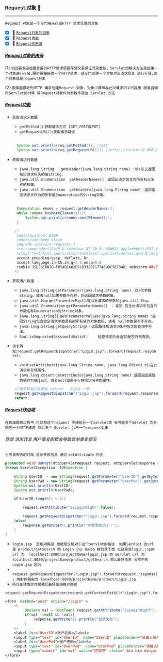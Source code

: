 ### [Request 对象](#top) <b id="top"></b> :maple_leaf:

----
`Request 对象是一个专门用来存储HTTP 请求信息的对象`

- [x] :maple_leaf: [`Request对象的由来`](#request) 
- [x] :maple_leaf: [`Request功能`](#func) 
- [x] :maple_leaf: [`Request作用域`](#life) 

##### [Request对象的由来](#top)  <b id="request"></b>
(1).`浏览器发送给服务器的HTTP请求既要存储又要保证其完整性，Servlet的解决方法是创建一个对象进行存储,服务器每接收一个HTTP请求，就专门创建一个对象对该请求信息
进行存储,这个对象就是request对象`<br/>

(2).`服务器接收到HTTP 请求创建Request 对象，对象中存储与此次请求相关的数据 服务器调用Servlet的时候 将Request对象作为参数传递给 Servlet 方法`

##### [Request功能](#top)  <b id="func"></b>
* `获取请求头数据`
   * `getMethod()`:`获取请求方式 [GET,POST或PUT]`
   * `getRequestURL()`:`获取请求路径`
   
   <br/>
   
   ```Java
     System.out.println(req.getMethod()); //GET 
     System.out.println(req.getRequestURL()); //http://localhost:8089/servlet/update
   ```
* `获取请求行数据`
  * `java.lang.String	getHeader(java.lang.String name) `: `以a形式返回指定请求标头的值String。`
  * `java.util.Enumeration	getHeaderNames() `:`返回此请求包含的所有标头名称的枚举。`
  * `java.util.Enumeration	getHeaders(java.lang.String name) `:`返回指定请求头作为的所有值Enumeration的String对象。`
  <br/>
  
  ```java
    Enumeration enums = request.getHeaderNames();
    while (enums.hasMoreElements()){
        System.out.println(enums.nextElement());
    }

   /*
    host:localhost:8089
    connection:keep-alive
    upgrade-insecure-requests:1
    user-agent:Mozilla/5.0 (Windows NT 10.0; WOW64) AppleWebKit/537.36 (KHTML, like Gecko) Chrome/69.0.3497.100 Safari/537.36
    accept:text/html,application/xhtml+xml,application/xml;q=0.9,image/webp,image/apng,*/*;q=0.8
    accept-encoding:gzip, deflate, br
    accept-language:zh-CN,zh;q=0.9,en;q=0.8
    cookie:JSESSIONID=F054B1A83D51D3320C177469DC567048; Webstorm-66e715af=5d7e1fa0-a9e9-4c01-9c16-aaff75cf10f7
   */
  ```
  
* `获取用户数据`
  * `java.lang.String`	`getParameter(java.lang.String name) `:`以a为参数String，或者null如果参数不存在，则返回请求参数的值。`
  * `java.util.Map`	`getParameterMap()`:`返回此请求的参数的java.util.Map。`
  * `java.util.Enumeration`	`getParameterNames()  `:` 返回 包含此请求中包含的参数名称Enumeration的String对象。`
  * `java.lang.String[]`	`getParameterValues(java.lang.String name) `:`返回String包含给定请求参数具有的所有值的对象数组，或者 null参数是否不存在。`
  * `java.lang.String`	`getQueryString()` `返回路径后请求URL中包含的查询字符串。`
  * `Bool` `isRequestedSessionIdValid() ` `   检查请求的会话ID是否仍然有效。`
* `请求转发`:`request.getRequestDispatcher("Login.jsp").forward(request,response);`   
  * `void`:`setAttribute(java.lang.String name, java.lang.Object o)`:`在此请求中存储属性。`
  * `java.lang.Object` `getAttribute(java.lang.String name)`: `返回指定属性的值作为Object，或者null如果不存在给定名称的属性。`
  ```java
   //请求转发之后要加 return   在之后 一般
   request.getRequestDispatcher("Login.jsp").forward(request,response);
   return;
  ```
##### [Request作用域](#top)  <b id="life"></b>
`在页面跳转过程中,可以将这个request 传递给另一个servlet类 有可能多个Servlet 负责响应一个HTTP请求 然后多个 Servlet 公用一个request对象`

###### 登录 请求转发 用户重发刷新会导致表单重复提交  
`当登录失败的时候,显示失败信息 通过` `setAttribute` `方法`
```java
protected void doPost(HttpServletRequest request, HttpServletResponse response)
throws ServletException, IOException {

    String UserID  = new String(request.getParameter("UserID").getBytes("iso-8859-1"), "utf-8");
    String UserPwd = new String(request.getParameter("UserPwd").getBytes("iso-8859-1"), "utf-8");
    System.out.println(UserID);
    System.out.println(UserPwd);

    if(UserID.length() < 5){

        request.setAttribute("isLoginRight",false);

        request.getRequestDispatcher("Login.jsp").forward(request,response);
    }else{
        response.getWriter().println("你登录成功了！");
    }
}
```
* `login.jsp  是相对路径 也就是说相对于这个servlet的路径  如果Servlet 的url 是 product/getSearch 而 Login.jsp 在web 根目录下面
也就是说login.jsp的url 为  localhost:8080/projectName/login.jsp 而 Servlet url 为 localhost:8080/projectName/product/getSearch
那么最终结果 会找不到Login.jsp 因为 `
* `  request.getRequestDispatcher("Login.jsp").forward(request,response); 映射的路由为 localhost:8080/projectName/product/Login.jsp` 
* `所以在转发的时候我们最好使用绝对路径`
```
request.getRequestDispatcher(request.getContextPath()+"/Login.jsp").forward(request,response);
```
```jsp
<form  method="post" action="/login" >
    <%
         Boolean val = (Boolean) request.getAttribute("isLoginRight");
         if(val !=null && !val){
             response.getWriter().println("登录失败");
         }
    %>
    <label for="UserID">账户名称</label>
    <input type="text" id="UserID"  name="UserID" placeholder="请输入账户名称" >
    <label for="UserPwd">账户密码</label>
    <input type="text" id="UserPwd"  name="UserPwd" placeholder="请输入账户名称" >
    <input type="submit" id="val" value="提交吧" class=" btn btn-danger btn-sm" >
</form>
```
